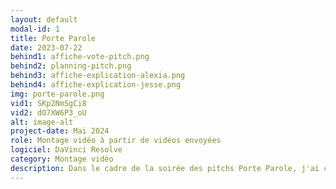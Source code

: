 ```yaml
---
layout: default
modal-id: 1
title: Porte Parole
date: 2023-07-22
behind1: affiche-vote-pitch.png
behind2: planning-pitch.png
behind3: affiche-explication-alexia.png
behind4: affiche-explication-jesse.png
img: porte-parole.png
vid1: SKp2NmSgCi8
vid2: dO7XW6P3_oU
alt: image-alt
project-date: Mai 2024
role: Montage vidéo à partir de vidéos envoyées
logiciel: DaVinci Resolve
category: Montage vidéo
description: Dans le cadre de la soirée des pitchs Porte Parole, j'ai créé des vidéos visant à présenter les participants avant leur entrée sur scène. Les vidéos ont été réalisées à partir de séquences filmées par les participants eux-mêmes pendant leur processus de création. La vidéo que vous voyez est celle du gagnant de la soirée. En allant à droite, vous verrez également une vidéo que j'ai fait pour leur réseaux sociaux.
---
```

